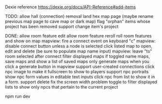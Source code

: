 
Dexie reference
https://dexie.org/docs/API-Reference#add-items



TODO:
allow hall (connection) removal
land hex map page (maybe rename previous map page to cave map or dark map)
flag "orphan" items whose project has been removed
support change item's project

DONE:
allow room feature edit
allow room feature reroll
roll room features and show on map
mapview: fire a connect event on keyboard "c"
mapview: disable connect button unless a node is selected
click listed map to open, edit and delete (be sure to populate map name input)
mapview: leave "to" room selected after connect
filter displayed maps if toggled
name maps, save maps and show a list of saved maps
only generate maps when you click a generate button
in mapview support user-created connections
click npc image to make it fullscreen to show to players
support npc portraits
show npc form values in editable text inputs
click npc from list to show it in a form. support delete
fix the screen width problem
toggle to filter displayed lists to show only npcs that pertain to the current project




npm run dev

